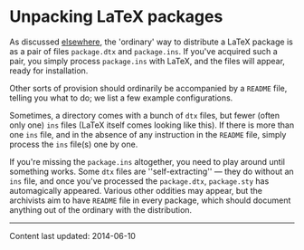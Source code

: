 # Unpacking LaTeX packages




As discussed [elsewhere](FAQ-dtx.md), the 'ordinary' way to
distribute a LaTeX package is as a pair of files `package.dtx`
and `package.ins`.  If you've acquired such a pair, you simply
process `package.ins` with LaTeX, and the files will appear,
ready for installation.


Other sorts of provision should ordinarily be accompanied by a
`README` file, telling you what to do; we list a few example
configurations.


Sometimes, a directory comes with a bunch of `dtx` files, but
fewer (often only one) `ins` files (LaTeX itself comes
looking like this).  If there is more than one `ins` file,
and in the absence of any instruction in the `README` file, simply
process the `ins` file(s) one by one.


If you're missing the `package.ins` altogether, you need to play
around until something works.  Some `dtx` files are
''self-extracting''&nbsp;&mdash; they do without an `ins` file, and once
you've processed the `package.dtx`, `package.sty` has
automagically appeared.  Various other oddities may appear, but the
archivists aim to have `README` file in every package, which
should document anything out of the ordinary with the distribution.



----
Content last updated: 2014-06-10
